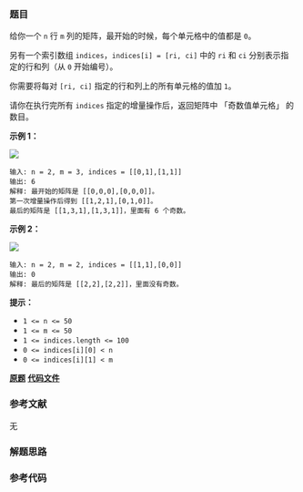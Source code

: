 ### 题目
给你一个 `n` 行 `m` 列的矩阵，最开始的时候，每个单元格中的值都是 `0`。

另有一个索引数组 `indices`，`indices[i] = [ri, ci]` 中的 `ri` 和 `ci` 分别表示指定的行和列（从 `0`
开始编号）。

你需要将每对 `[ri, ci]` 指定的行和列上的所有单元格的值加 `1`。

请你在执行完所有 `indices` 指定的增量操作后，返回矩阵中 「奇数值单元格」 的数目。



**示例 1：**

![](https://assets.leetcode-cn.com/aliyun-lc-upload/uploads/2019/11/06/e1.png)

    
    
    输入: n = 2, m = 3, indices = [[0,1],[1,1]]
    输出: 6
    解释: 最开始的矩阵是 [[0,0,0],[0,0,0]]。
    第一次增量操作后得到 [[1,2,1],[0,1,0]]。
    最后的矩阵是 [[1,3,1],[1,3,1]]，里面有 6 个奇数。
    

**示例 2：**

![](https://assets.leetcode-cn.com/aliyun-lc-upload/uploads/2019/11/06/e2.png)

    
    
    输入: n = 2, m = 2, indices = [[1,1],[0,0]]
    输出: 0
    解释: 最后的矩阵是 [[2,2],[2,2]]，里面没有奇数。
    



**提示：**

  * `1 <= n <= 50`
  * `1 <= m <= 50`
  * `1 <= indices.length <= 100`
  * `0 <= indices[i][0] < n`
  * `0 <= indices[i][1] < m`

 **[原题](https://leetcode-cn.com/problems/cells-with-odd-values-in-a-matrix/)**    **[代码文件]()**


### 参考文献
无

### 解题思路




### 参考代码

```go


```




